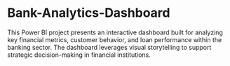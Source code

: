 # Bank-Analytics-Dashboard
This Power BI project presents an interactive dashboard built for analyzing key financial metrics, customer behavior, and loan performance within the banking sector. The dashboard leverages visual storytelling to support strategic decision-making in financial institutions.
